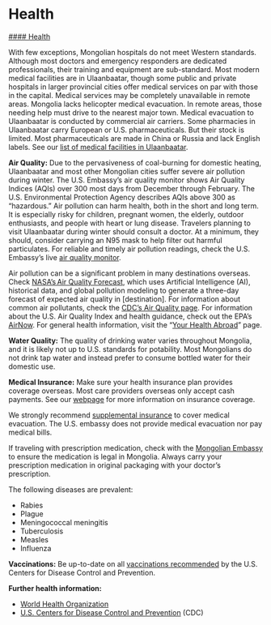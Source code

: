 # Health

[#### Health](javascript:void(0); "Health")

With few exceptions, Mongolian hospitals do not meet Western standards. Although most doctors and emergency responders are dedicated professionals, their training and equipment are sub-standard. Most modern medical facilities are in Ulaanbaatar, though some public and private hospitals in larger provincial cities offer medical services on par with those in the capital. Medical services may be completely unavailable in remote areas. Mongolia lacks helicopter medical evacuation. In remote areas, those needing help must drive to the nearest major town. Medical evacuation to Ulaanbaatar is conducted by commercial air carriers. Some pharmacies in Ulaanbaatar carry European or U.S. pharmaceuticals. But their stock is limited. Most pharmaceuticals are made in China or Russia and lack English labels. See our [list of medical facilities in Ulaanbaatar](https://mn.usembassy.gov/u-s-citizen-services/doctors/).

**Air Quality:** Due to the pervasiveness of coal-burning for domestic heating, Ulaanbaatar and most other Mongolian cities suffer severe air pollution during winter. The U.S. Embassy’s air quality monitor shows Air Quality Indices (AQIs) over 300 most days from December through February. The U.S. Environmental Protection Agency describes AQIs above 300 as “hazardous.” Air pollution can harm health, both in the short and long term. It is especially risky for children, pregnant women, the elderly, outdoor enthusiasts, and people with heart or lung disease. Travelers planning to visit Ulaanbaatar during winter should consult a doctor. At a minimum, they should, consider carrying an N95 mask to help filter out harmful particulates. For reliable and timely air pollution readings, check the U.S. Embassy’s live [air quality monitor](https://mn.usembassy.gov/embassy/ulaanbaatar/aqi/).

Air pollution can be a significant problem in many destinations overseas. Check [NASA’s Air Quality Forecast](https://aeronet.gsfc.nasa.gov/new_web/aqforecast), which uses Artificial Intelligence (AI), historical data, and global pollution modeling to generate a three-day forecast of expected air quality in [destination]. For information about common air pollutants, check the [CDC’s Air Quality page](https://www.cdc.gov/air-quality/pollutants/). For information about the U.S. Air Quality Index and health guidance, check out the EPA’s [AirNow](https://www.airnow.gov/aqi/aqi-basics/). For general health information, visit the “[Your Health Abroad](https://travel.state.gov/content/travel/en/international-travel/before-you-go/your-health-abroad.html)” page.

**Water Quality:** The quality of drinking water varies throughout Mongolia, and it is likely not up to U.S. standards for potability. Most Mongolians do not drink tap water and instead prefer to consume bottled water for their domestic use.

**Medical Insurance:** Make sure your health insurance plan provides coverage overseas. Most care providers overseas only accept cash payments. See our [webpage](https://travel.state.gov/content/travel/en/international-travel/before-you-go/your-health-abroad/Insurance_Coverage_Overseas.html) for more information on insurance coverage.

We strongly recommend [supplemental insurance](https://travel.state.gov/content/travel/en/international-travel/before-you-go/your-health-abroad/Insurance_Coverage_Overseas.html) to cover medical evacuation. The U.S. embassy does not provide medical evacuation nor pay medical bills.

If traveling with prescription medication, check with the [Mongolian Embassy](https://mongolianembassy.us/) to ensure the medication is legal in Mongolia. Always carry your prescription medication in original packaging with your doctor’s prescription.

The following diseases are prevalent:

* Rabies
* Plague
* Meningococcal meningitis
* Tuberculosis
* Measles
* Influenza

**Vaccinations:** Be up-to-date on all [vaccinations recommended](https://wwwnc.cdc.gov/travel/destinations/list) by the U.S. Centers for Disease Control and Prevention.

**Further health information:**

* [World Health Organization](https://www.who.int/)
* [U.S. Centers for Disease Control and Prevention](https://www.cdc.gov/) (CDC)